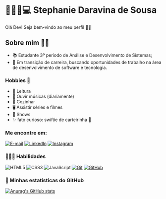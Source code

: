 # 👩🏻‍🦰💻 Stephanie Daravina de Sousa 

Olá Dev! Seja bem-vindo ao meu perfil ✌🏻

## Sobre mim ✍🏻

- 📚 Estudante 3º período de Análise e Desenvolvimento de Sistemas;
- 💼 Em transição de carreira, buscando oportunidades de trabalho na área de desenvolvimento de software e tecnologia.

### Hobbies 🥰

- 📕 Leitura
- 🎵 Ouvir músicas (diariamente)
- 🍳 Cozinhar
- 🖥 Assistir séries e filmes
- 🎤 Shows
- ✨ fato curioso: swiftie de carteirinha 💫


### Me encontre em:

[![E-mail](https://img.shields.io/badge/-Email-000?style=for-the-badge&logo=microsoft-outlook&logoColor=E94D5F)](mailto:sdaravina97@gmail.com)
[![LinkedIn](https://img.shields.io/badge/-LinkedIn-000?style=for-the-badge&logo=linkedin&logoColor=30A3DC)](https://www.linkedin.com/in/stephanie-daravina/)
[![Instagram](https://img.shields.io/badge/-Instagram-%23E4405F?style=for-the-badge&logo=instagram&logoColor=logo&color=000000)](https://www.instagram.com/agathafmn/)

### 👩🏻‍🎓 Habilidades

![HTML5](https://img.shields.io/badge/HTML-000?style=for-the-badge&logo=html5&logoColor=30A3DC)
![CSS3](https://img.shields.io/badge/CSS3-000?style=for-the-badge&logo=css3&logoColor=E94D5F)
![JavaScript](https://img.shields.io/badge/JavaScript-000?style=for-the-badge&logo=javascript&logoColor=30A3DC)
[![Git](https://img.shields.io/badge/Git-000?style=for-the-badge&logo=git&logoColor=E94D5F)](https://git-scm.com/doc)
[![GitHub](https://img.shields.io/badge/GitHub-000?style=for-the-badge&logo=github&logoColor=30A3DC)](https://docs.github.com/)

### 🚀 Minhas estatísticas do GitHub

[![Anurag's GitHub stats](https://github-readme-stats.vercel.app/api?username=sdaravina&show_icons=true&hide=contribs,prs&cache_seconds=86400&theme=monokai)](https://github.com/sdaravina/github-readme-stats)

